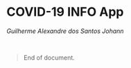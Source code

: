 # COVID-19 INFO App 

<head>
<link rel="shortcut icon" type="image/x-icon" href="covid_info/static/images/favicon.png">
</head>

*Guilherme Alexandre dos Santos Johann*



<br/>

>End of document.
